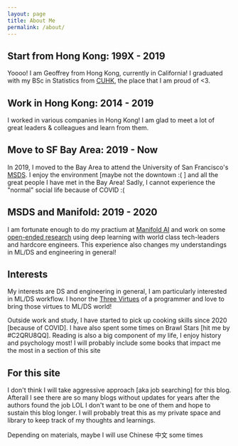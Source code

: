 ```yaml
---
layout: page
title: About Me
permalink: /about/
---
```

## Start from Hong Kong: 199X - 2019
Yoooo! I am Geoffrey from Hong Kong, currently in California! I graduated with my BSc in Statistics from [CUHK](https://www.cuhk.edu.hk/), the place that I am proud of <3.

## Work in Hong Kong: 2014 - 2019
I worked in various companies in Hong Kong! I am glad to meet a lot of great leaders & colleagues and learn from them.

## Move to SF Bay Area: 2019 - Now
In 2019, I moved to the Bay Area to attend the University of San Francisco's [MSDS](https://www.usfca.edu/arts-sciences/graduate-programs/data-science). I enjoy the environment [maybe not the downtown :( ] and all the great people I have met in the Bay Area! Sadly, I cannot experience the "normal" social life because of COVID :(

## MSDS and Manifold: 2019 - 2020
I am fortunate enough to do my practium at [Manifold AI](https://manifold.ai/) and work on some [open-ended research](https://en.wikipedia.org/wiki/System_identification) using deep learning with world class tech-leaders and hardcore engineers. This experience also changes my understandings in ML/DS and engineering in general!

## Interests
My interests are DS and engineering in general, I am particularly interested in ML/DS workflow. I honor the [Three Virtues](http://threevirtues.com/) of a programmer and love to bring those virtues to ML/DS world!

Outside work and study, I have started to pick up cooking skills since 2020 [because of COVID]. I have also spent some times on Brawl Stars [hit me by #C2QRU8QQ]. Reading is also a big component of my life, I enjoy history and psychology most! I will probably include some books that impact me the most in a section of this site

## For this site
I don't think I will take aggressive approach [aka job searching] for this blog. Afterall I see there are so many blogs without updates for years after the authors found the job LOL I don't want to be one of them and hope to sustain this blog longer. I will probably treat this as my private space and library to keep track of my thoughts and learnings.

Depending on materials, maybe I will use Chinese 中文 some times